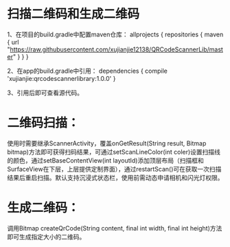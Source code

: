 # 扫描二维码和生成二维码

1、在项目的build.gradle中配置maven仓库：
allprojects {
    repositories {
        maven { url "https://raw.githubusercontent.com/xujianjie12138/QRCodeScannerLib/master" }
    }
}

2、在app的build.gradle中引用：
dependencies {
    compile 'xujianjie:qrcodescannerlibrary:1.0.0'
}

3、引用后即可查看源代码。

# 二维码扫描：
使用时需要继承ScannerActivity，覆盖onGetResult(String result, Bitmap bitmap)方法即可获得扫码结果，可通过setScanLineColor(int coler)设置扫描线的颜色，通过setBaseContentView(int layoutId)添加顶层布局（扫描框和SurfaceView在下层，上层提供定制界面），通过restartScan()可在获取一次扫描结果后重启扫描。默认支持沉浸式状态栏，使用前需动态申请相机和闪光灯权限。

# 生成二维码：
调用Bitmap createQrCode(String content, final int width, final int height)方法即可生成指定大小的二维码。


